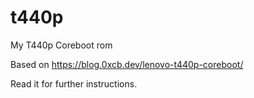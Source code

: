 # t440p
My T440p Coreboot rom

Based on https://blog.0xcb.dev/lenovo-t440p-coreboot/

Read it for further instructions.
